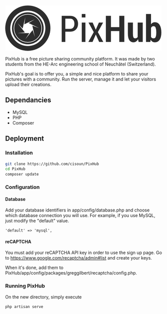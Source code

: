 ![PixHub](https://raw.githubusercontent.com/cisoun/PixHub/master/doc/logo.png)

PixHub is a free picture sharing community platform. It was made by two students from the HE-Arc engineering school of Neuchâtel (Switzerland).

PixHub's goal is to offer you, a simple and nice platform to share your pictures with a community. Run the server, manage it and let your visitors upload their creations.

## Dependancies

- MySQL
- PHP
- Composer

## Deployment

### Installation

```bash
git clone https://github.com/cisoun/PixHub
cd PixHub
composer update
```

### Configuration

#### Database

Add your database identifiers in app/config/database.php and choose which database connection you will use.
For example, if you use MySQL, just modify the "default" value.

```
'default' => 'mysql',
```

#### reCAPTCHA
You must add your reCAPTCHA API key in order to use the sign up page. Go to https://www.google.com/recaptcha/admin#list and create your keys.

When it's done, add them to PixHub/app/config/packages/greggilbert/recaptcha/config.php.

### Running PixHub

On the new directory, simply execute

```bash
php artisan serve
```
